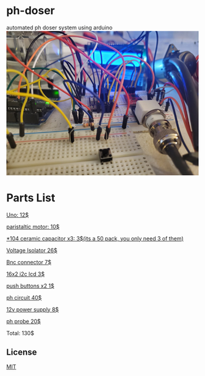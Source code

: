 # ph-doser
automated ph doser system using arduino 
![alt text](./images/wires.jpg)

# Parts List



[Uno: 12$](https://www.amazon.com/SunFounder-Board-Arduino-ATMEGA328P-ATMEGA16U2/dp/B08353DL5P/ref=sr_1_7?dchild=1&keywords=arduino+uno&qid=1592458359&sr=8-7)


[paristaltic motor: 10$](https://www.amazon.com/INTLLAB-Peristaltic-Liquid-Aquarium-Analytical/dp/B0791YL351/ref=sr_1_23?dchild=1&keywords=peristaltic+motor&qid=1592458878&sr=8-23)


[*104 ceramic capacitor x3: 3$(its a 50 pack, you only need 3 of them)](https://www.amazon.com/Uxcell-a14111100ux0177-Through-Ceramic-Capacitor/dp/B00W8TM7FW/ref=sr_1_8?dchild=1&keywords=104+ceramic+capacitor&qid=1592459065&sr=8-8)

[Voltage Isolator 26$](https://www.amazon.com/dp/B07KJNQ918/ref=sspa_dk_detail_1?psc=1&spLa=ZW5jcnlwdGVkUXVhbGlmaWVyPUE1WjRFRUFGNU1CSFUmZW5jcnlwdGVkSWQ9QTA0ODcxOTgzUjM3OTZEOUdVVlEwJmVuY3J5cHRlZEFkSWQ9QTAxMDEwNDAxRDk3MkdEUkJMR0ZTJndpZGdldE5hbWU9c3BfZGV0YWlsMiZhY3Rpb249Y2xpY2tSZWRpcmVjdCZkb05vdExvZ0NsaWNrPXRydWU=)

[Bnc connector 7$](https://www.amazon.com/Atlas-Scientific-Pre-Assembled-Female-BNC/dp/B07NP5XXG3/ref=sr_1_3?dchild=1&keywords=bnc+atlas+scientific&qid=1592459324&sr=8-3)

[16x2 i2c lcd 3$](https://www.ebay.com/i/353078847458?chn=ps)

[push buttons x2 1$](https://www.amazon.com/microtivity-IM206-6x6x6mm-Tact-Switch/dp/B004RXKWI6/ref=pd_sbs_328_25?_encoding=UTF8&pd_rd_i=B004RXKWI6&pd_rd_r=6b2c0703-143f-4387-b2fd-5eb7c5fde668&pd_rd_w=7v47O&pd_rd_wg=FUPaH&pf_rd_p=d28ef93e-22cf-4527-b60a-90c984b5663d&pf_rd_r=RZH12CTW456V9S44MNBE&psc=1&refRID=RZH12CTW456V9S44MNBE)

[ph circuit 40$](https://www.amazon.com/Atlas-Scientific-Embedded-Circuit-001-14/dp/B00641R1PQ/ref=sr_1_6?dchild=1&keywords=atlas+scientific+ph&qid=1592459931&sr=8-6)

[12v power supply 8$](https://www.amazon.com/TMEZON-Power-Adapter-Supply-2-1mm/dp/B00Q2E5IXW/ref=sr_1_3?dchild=1&keywords=12v+ac+power+adapter&qid=1592460051&sr=8-3)

[ph probe 20$](https://www.amazon.com/Electrode-Socket-0-14pH-Controller-Economical/dp/B07KG2PQMN/ref=sr_1_6?dchild=1&keywords=ph%2Bprobe&qid=1592460152&sr=8-6&th=1)

Total: 130$


## License
[MIT](https://choosealicense.com/licenses/mit/)

